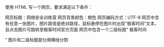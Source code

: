 使用 HTML 写一个网页，要求满足以下条件：

网页标题：网络安全训练营
网页背景颜色：橙色
网页编码方式：UTF-8
网页中含有任意一张图片，图片路径是绝对路径，鼠标悬停在图片时出现“极客时间”文本，且点击图片可跳转至极客时间官方页面
网页中包含一个二级标题“<a> 极客时间 <p>”
图片和二级标题部分用横线分割